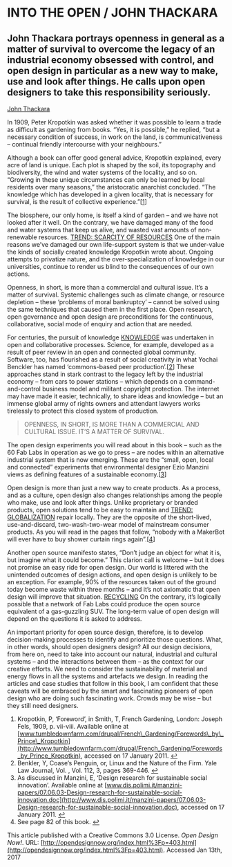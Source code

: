 # INTO THE OPEN / JOHN THACKARA

## John Thackara portrays openness in general as a matter of survival to overcome the legacy of an industrial economy obsessed with control, and open design in particular as a new way to make, use and look after things. He calls upon open designers to take this responsibility seriously.

[John Thackara](http://opendesignnow.org/index.php/tag/john-thackara/index.html)

In 1909, Peter Kropotkin was asked whether it was possible to learn a trade as difficult as gardening from books. “Yes, it is possible,” he replied, “but a necessary condition of success, in work on the land, is communicativeness – continual friendly intercourse with your neighbours.”

Although a book can offer good general advice, Kropotkin explained, every acre of land is unique. Each plot is shaped by the soil, its topography and biodiversity, the wind and water systems of the locality, and so on. “Growing in these unique circumstances can only be learned by local residents over many seasons,” the aristocratic anarchist concluded. “The knowledge which has developed in a given locality, that is necessary for survival, is the result of collective experience.”\[[1](http://opendesignnow.org/index.html%3Fp=403.html#fn-403-1)\]

The biosphere, our only home, is itself a kind of garden – and we have not looked after it well. On the contrary, we have damaged many of the food and water systems that keep us alive, and wasted vast amounts of non-renewable resources. [TREND: SCARCITY OF RESOURCES](http://opendesignnow.org/index.php/tag/scarcity_of_recources/index.html) One of the main reasons we’ve damaged our own life-support system is that we under-value the kinds of socially created knowledge Kropotkin wrote about. Ongoing attempts to privatize nature, and the over-specialization of knowledge in our universities, continue to render us blind to the consequences of our own actions.

Openness, in short, is more than a commercial and cultural issue. It’s a matter of survival. Systemic challenges such as climate change, or resource depletion – these ‘problems of moral bankruptcy’ – cannot be solved using the same techniques that caused them in the first place. Open research, open governance and open design are preconditions for the continuous, collaborative, social mode of enquiry and action that are needed.

For centuries, the pursuit of knowledge [KNOWLEDGE](http://opendesignnow.org/index.php/tag/knowledge.1.html) was undertaken in open and collaborative processes. Science, for example, developed as a result of peer review in an open and connected global community. Software, too, has flourished as a result of social creativity in what Yochai Benckler has named ‘commons-based peer production’.\[[2](http://opendesignnow.org/index.html%3Fp=403.html#fn-403-2)\] These approaches stand in stark contrast to the legacy left by the industrial economy – from cars to power stations – which depends on a command-and-control business model and militant copyright protection. The internet may have made it easier, technically, to share ideas and knowledge – but an immense global army of rights owners and attendant lawyers works tirelessly to protect this closed system of production.

> OPENNESS, IN SHORT, IS MORE THAN A COMMERCIAL AND CULTURAL ISSUE. IT’S A MATTER OF SURVIVAL.

The open design experiments you will read about in this book – such as the 60 Fab Labs in operation as we go to press – are nodes within an alternative industrial system that is now emerging. These are the “small, open, local and connected” experiments that environmental designer Ezio Manzini views as defining features of a sustainable economy.\[[3](http://opendesignnow.org/index.html%3Fp=403.html#fn-403-3)\]

Open design is more than just a new way to create products. As a process, and as a culture, open design also changes relationships among the people who make, use and look after things. Unlike proprietary or branded products, open solutions tend to be easy to maintain and [TREND: GLOBALIZATION](http://opendesignnow.org/index.php/tag/globalization/index.html) repair locally. They are the opposite of the short-lived, use-and-discard, two-wash-two-wear model of mainstream consumer products. As you will read in the pages that follow, “nobody with a MakerBot will ever have to buy shower curtain rings again”.\[[4](http://opendesignnow.org/index.html%3Fp=403.html#fn-403-4)\]

Another open source manifesto states, “Don’t judge an object for what it is, but imagine what it could become.” This clarion call is welcome – but it does not promise an easy ride for open design. Our world is littered with the unintended outcomes of design actions, and open design is unlikely to be an exception. For example, 90% of the resources taken out of the ground today become waste within three months – and it’s not axiomatic that open design will improve that situation. [RECYCLING](http://opendesignnow.org/index.php/tag/recycling/index.html) On the contrary, it’s logically possible that a network of Fab Labs could produce the open source equivalent of a gas-guzzling SUV. The long-term value of open design will depend on the questions it is asked to address.

An important priority for open source design, therefore, is to develop decision-making processes to identify and prioritize those questions. What, in other words, should open designers design? All our design decisions, from here on, need to take into account our natural, industrial and cultural systems – and the interactions between them – as the context for our creative efforts. We need to consider the sustainability of material and energy flows in all the systems and artefacts we design. In reading the articles and case studies that follow in this book, I am confident that these caveats will be embraced by the smart and fascinating pioneers of open design who are doing such fascinating work. Crowds may be wise – but they still need designers.

1. Kropotkin, P, ‘Foreword’, in Smith, T, French Gardening, London: Joseph Fels, 1909, p. vii-viii. Available online at [www.tumbledownfarm.com/drupal/French\_Gardening/Forewords\_by\_Prince\_Kropotkin](http://www.tumbledownfarm.com/drupal/French_Gardening/Forewords_by_Prince_Kropotkin), accessed on 17 January 2011. [↩](http://opendesignnow.org/index.html%3Fp=403.html#fnref-403-1)
2. Benkler, Y, Coase’s Penguin, or, Linux and the Nature of the Firm. Yale Law Journal, Vol. , Vol. 112, 3, pages 369-446. [↩](http://opendesignnow.org/index.html%3Fp=403.html#fnref-403-2)
3. As discussed in Manzini, E, ‘Design research for sustainable social innovation’. Available online at [www.dis.polimi.it/manzini-papers/07.06.03-Design-research-for-sustainable-social-innovation.doc](http://www.dis.polimi.it/manzini-papers/07.06.03-Design-research-for-sustainable-social-innovation.doc), accessed on 17 January 2011. [↩](http://opendesignnow.org/index.html%3Fp=403.html#fnref-403-3)
4. See page 82 of this book. [↩](http://opendesignnow.org/index.html%3Fp=403.html#fnref-403-4)

This article published with a Creative Commons 3.0 License. _Open Design Now!_. URL: [http://opendesignnow.org/index.html%3Fp=403.html](http://opendesignnow.org/index.html%3Fp=403.html). Accessed Jan 13th, 2017

